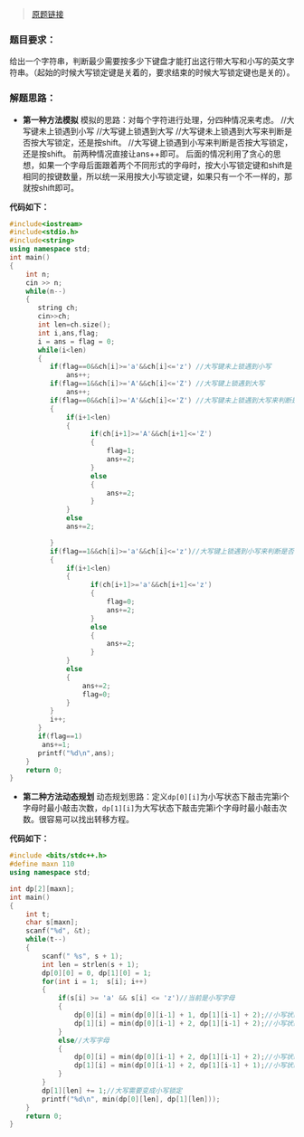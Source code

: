 <!--more-->

>[原题链接](http://acm.hdu.edu.cn/showproblem.php?pid=2577)

### 题目要求： ###
给出一个字符串，判断最少需要按多少下键盘才能打出这行带大写和小写的英文字符串。（起始的时候大写锁定键是关着的，要求结束的时候大写锁定键也是关的）。
### 解题思路： ###
- **第一种方法模拟**
模拟的思路：对每个字符进行处理，分四种情况来考虑。
//大写键未上锁遇到小写
//大写键上锁遇到大写
//大写键未上锁遇到大写来判断是否按大写锁定，还是按shift。
//大写键上锁遇到小写来判断是否按大写锁定，还是按shift。
前两种情况直接让ans++即可。
后面的情况利用了贪心的思想，如果一个字母后面跟着两个不同形式的字母时，按大小写锁定键和shift是相同的按键数量，所以统一采用按大小写锁定键，如果只有一个不一样的，那就按shift即可。

**代码如下：**

```cpp
#include<iostream>
#include<stdio.h>
#include<string>
using namespace std;
int main()
{
    int n;
    cin >> n;
    while(n--)
    {
       string ch;
       cin>>ch;
       int len=ch.size();
       int i,ans,flag;
       i = ans = flag = 0;
       while(i<len)
       {
          if(flag==0&&ch[i]>='a'&&ch[i]<='z') //大写键未上锁遇到小写
              ans++;
          if(flag==1&&ch[i]>='A'&&ch[i]<='Z') //大写键上锁遇到大写
              ans++;
          if(flag==0&&ch[i]>='A'&&ch[i]<='Z') //大写键未上锁遇到大写来判断是否按大写锁定，还是按shift。
          {
              if(i+1<len)
              {
                    if(ch[i+1]>='A'&&ch[i+1]<='Z')
                    {
                        flag=1;
                        ans+=2;
                    }
                    else
                    {
                        ans+=2;
                    }
              }
              else
              ans+=2;

          }
          if(flag==1&&ch[i]>='a'&&ch[i]<='z')//大写键上锁遇到小写来判断是否按大写锁定，还是按shift。
          {
              if(i+1<len)
              {
                    if(ch[i+1]>='a'&&ch[i+1]<='z')
                    {
                        flag=0;
                        ans+=2;
                    }
                    else
                    {
                        ans+=2;
                    }
              }
              else
              {
                  ans+=2;
                  flag=0;
              }
          }
          i++;
       }
       if(flag==1)
        ans+=1;
       printf("%d\n",ans);
    }
    return 0;
}

```
- **第二种方法动态规划**
动态规划思路：定义`dp[0][i]`为小写状态下敲击完第i个字母时最小敲击次数，`dp[1][i]`为大写状态下敲击完第i个字母时最小敲击次数。很容易可以找出转移方程。

**代码如下：**

```cpp
#include <bits/stdc++.h>
#define maxn 110
using namespace std;

int dp[2][maxn];
int main()
{
    int t;
    char s[maxn];
    scanf("%d", &t);
    while(t--)
    {
        scanf(" %s", s + 1);
        int len = strlen(s + 1);
        dp[0][0] = 0, dp[1][0] = 1;
        for(int i = 1;  s[i]; i++)
        {
            if(s[i] >= 'a' && s[i] <= 'z')//当前是小写字母
            {
                dp[0][i] = min(dp[0][i-1] + 1, dp[1][i-1] + 2);//小写状态直接按字母，大写状态按CapsLock+字母，取较小值
                dp[1][i] = min(dp[0][i-1] + 2, dp[1][i-1] + 2);//小写状态按字母+CapsLock，大写状态按shift+字母，取较小值
            }
            else//大写字母
            {
                dp[0][i] = min(dp[0][i-1] + 2, dp[1][i-1] + 2);//小写状态按shift+字母，大写状态按字母+CapsLock，取较小值
                dp[1][i] = min(dp[0][i-1] + 2, dp[1][i-1] + 1);//小写状态按CapsLock+字母，大写状态直接按字母，取较小值
            }
        }
        dp[1][len] += 1;//大写需要变成小写锁定
        printf("%d\n", min(dp[0][len], dp[1][len]));
    }
    return 0;
}

```
